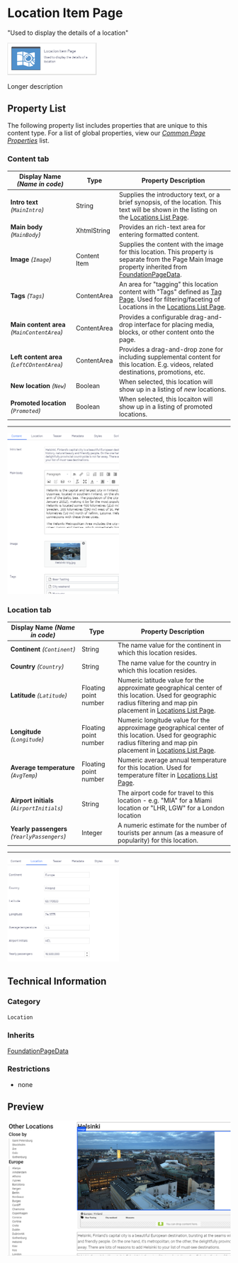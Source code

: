 # Location Item Page
"Used to display the details of a location"

<img src="Screenshots/Location%20Item%20Page%20-%20icon.png?raw=true" alt="Location Item Page icon" width="40%" />

Longer description

## Property List
The following property list includes properties that are unique to this content type. For a list of global properties, view our [*Common Page Properties*](./Common%20Page%20Properties.md) list.

### Content tab

Display Name *(Name in code)* | Type | Property Description
--------------|------|---------------
**Intro text** *(`MainIntro`)* | String | Supplies the introductory text, or a brief synopsis, of the location. This text will be shown in the listing on the [Locations List Page](./Locations%20List%20Page.md).
**Main body** *(`MainBody`)* | XhtmlString | Provides an rich-text area for entering formatted content.
**Image** *(`Image`)* | Content Item | Supplies the content with the image for this location. This property is separate from the Page Main Image property inherited from [FoundationPageData](#).
**Tags** *(`Tags`)* | ContentArea | An area for "tagging" this location content with "Tags" defined as [Tag Page](#). Used for filtering/faceting of Locations in the [Locations List Page](./Locations%20List%20Page.md).
**Main content area** *(`MainContentArea`)* | ContentArea | Provides a configurable drag-and-drop interface for placing media, blocks, or other content onto the page.
**Left content area** *(`LeftCOntentArea`)* | ContentArea | Provides a drag-and-drop zone for including supplemental content for this location. E.g. videos, related destinations, promotions, etc.
**New location** *(`New`)* | Boolean | When selected, this location will show up in a listing of *new* locations.
**Promoted location** *(`Promoted`)* | Boolean | When selected, this locaiton will show up in a listing of promoted locations. 


** **

<img src="Screenshots/Location%20Item%20Page%20-%20Content%20tab.png?raw=true" alt="<PAGETYPE> icon" width="50%" />

### Location tab

Display Name *(Name in code)* | Type | Property Description
--------------|------|---------------
**Continent** *(`Continent`)* | String | The name value for the continent in which this location resides.
**Country** *(`Country`)* | String | The name value for the country in which this location resides.
**Latitude** *(`Latitude`)* | Floating point number | Numeric latitude value for the approximate geographical center of this location. Used for geographic radius filtering and map pin placement in [Locations List Page](./Locations%20List%20Page.md).
**Longitude** *(`Longitude`)* | Floating point number | Numeric longitude value for the approximage geographical center of this location. Used for geographic radius filtering and map pin placement in [Locations List Page](./Locations%20List%20Page.md).
**Average temperature** *(`AvgTemp`)* | Floating point number | Numeric average annual temperature for this location. Used for temperature filter in [Locations List Page](./Locations%20List%20Page.md).
**Airport initials** *(`AirportInitials`)* | String | The airport code for travel to this location - e.g. "MIA" for a Miami location or "LHR, LGW" for a London location
**Yearly passengers** *(`YearlyPassengers`)* | Integer | A numeric estimate for the number of tourists per annum (as a measure of popularity) for this location.

** **

<img src="Screenshots/Location%20Item%20Page%20-%20Location%20tab.png?raw=true" alt="<PAGETYPE> icon" width="50%" />


## Technical Information

### Category
`Location`

### Inherits
[FoundationPageData](#)

### Restrictions
* none

## Preview
<img src="Screenshots/Location%20Item%20Page%20-%20OPE.png?raw=true" alt="Location Item Page" width="100%" />
